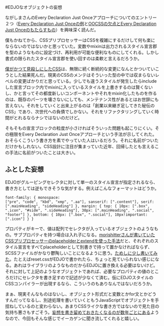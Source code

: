 #EDJOなオブジェクトの妄想

ながしまさんのEvery Declaration Just Onceアプローチについてのエントリー２つ（[Every Declaration Just Onceの例](http://hail2u.net/blog/webdesign/every-declaration-just-once-example.html)と[OOCSSの欠点とEvery Declaration Just Onceのもたらすもの](http://hail2u.net/blog/webdesign/oocss-drawbacks-and-gifts-of-every-declaration-just-once.html)）を興味深く読んだ。

僕もかねてから、CSSプリプロセッサーはCSSを複雑にするだけして何も楽にならないのではないかと思っていた。変数やmixinは出力されるスタイル宣言郡を型のようなものに設定づけ、再利用が可能な便利なものにしてくれる。しかし書式の限られたスタイル宣言郡を使い回すのは柔軟と言えるだろうか。

[僕がかつて見殺しにしたCSS](http://dskd.jp/archives/54.html)は、無限に続く断続的な変更になんとかついていこうとした結果死んだ。現実のCSSのメンテはそういった型の中では収まらないレベルの変更ばかりだと思っている。少しでも違うスタイルが発生したらincludeした宣言ブロック内でmixinに入っているスタイルを上書きするのは賢くないし、かと言ってその都度新しいコンポーネントやそれをmixin化したものを作るのは、既存のパーツを壊さないにしても、メンテナンス性があるとはお世辞にも言えない。それをしていくと出来上がるのは「創業以来継ぎ足してきた秘伝のCSS」であり、次世代への負債でしかない。それをリファクタリングしていく時間がとれるならナシではないのだけど。

そもそもの宣言ブロックの粒度が小さければそういった問題も起こりにくい。その極限をEvery Declaration Just Onceアプローチという手法が示してくれた。おそらくこういう書き方を素でやっていた人はいるだろう。それに名前がついただけかもしれない。CSS設計に注目が集まっていた近年、回帰したとも言えるこの手法に名前がついたことは大きい。

## ふとした妄想

EDJOがグルーピングセレクタに対して単一のスタイル宣言が指定されるなら、書き方としては逆もできそうな気がする。例えばこんなフォーマットはどうか。

<code><pre data-language="javascript">font-family: {
  monospace: ["pre", "code", "kbd", "xmp", ".aa"],
  sanserif: [".content"],
  serif: [".mainHeading", "sideHeading"]
},
margin: {
    top: {
        10px: [".box", ".icon", "#side", ".sideHeading"],
        30px: [".mainHeading", ".social", "footer"]
    },
    bottom: {
        10px: [".box", ".social"],
        10px!important: [".icon"]
    }
}</pre></code>

プロパティがキーで、値は配列でセレクタが入っているオブジェクトのようなもの。サブプロパティを持つ場合は入れ子になる。[morishitterさんが書いていたCSSプリプロセッサーのplaceholderとextendを使った手法](http://morishitter.hatenablog.com/entry/2015/01/16/005343)だと、それぞれのスタイル宣言をすべてplaceholderとして別書きで持って置かなければならず、SCSSファイルがかなり鬱陶しいことになるように思う。[ためしに少し書いてみた](http://sassmeister.com/gist/59645863c7dbe8c23f84)。たとえばreset.cssがEDJOで書かれたら、ちょっと見ていられない感じになる。あれはライブラリのようなものだからEDJOに置き換える必要はないけど。それに対して上記のようなオブジェクトであれば、必要なプロパティの値のところだけにセレクタを書き足すので記述が少なくて済む。仮にEDJOスタイルのCSSコンパイラーが出現するなら、こういうのもありなんではないだろうか。

まぁ、現実そんなものはないし、オブジェクト形式だと変数とかfor文とかどうすんだってなるし、別途処理を書いていくともうJavaScriptでオブジェクトを手捏ねしているのと変わらない。あまりCSSライクな書き方ではないので見た目の気持ち悪さもすごそう。[妄想を書き留めておきたくなるのが数年ごとにある](http://dskd.jp/archives/23.html)ようなので、今回もそんな感じでイーカゲンに聞き流してくれると嬉しい。
